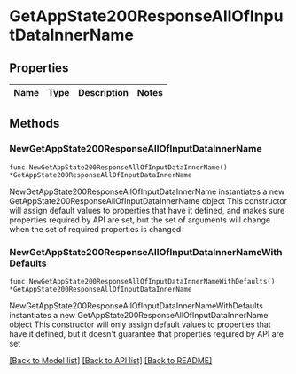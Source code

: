 # GetAppState200ResponseAllOfInputDataInnerName

## Properties

Name | Type | Description | Notes
------------ | ------------- | ------------- | -------------

## Methods

### NewGetAppState200ResponseAllOfInputDataInnerName

`func NewGetAppState200ResponseAllOfInputDataInnerName() *GetAppState200ResponseAllOfInputDataInnerName`

NewGetAppState200ResponseAllOfInputDataInnerName instantiates a new GetAppState200ResponseAllOfInputDataInnerName object
This constructor will assign default values to properties that have it defined,
and makes sure properties required by API are set, but the set of arguments
will change when the set of required properties is changed

### NewGetAppState200ResponseAllOfInputDataInnerNameWithDefaults

`func NewGetAppState200ResponseAllOfInputDataInnerNameWithDefaults() *GetAppState200ResponseAllOfInputDataInnerName`

NewGetAppState200ResponseAllOfInputDataInnerNameWithDefaults instantiates a new GetAppState200ResponseAllOfInputDataInnerName object
This constructor will only assign default values to properties that have it defined,
but it doesn't guarantee that properties required by API are set


[[Back to Model list]](../README.md#documentation-for-models) [[Back to API list]](../README.md#documentation-for-api-endpoints) [[Back to README]](../README.md)


